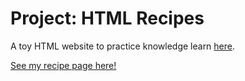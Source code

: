 # Project: HTML Recipes
A toy HTML website to practice knowledge learn <a href="https://www.theodinproject.com/lessons/foundations-recipes" rel="_blank">here</a>.

[See my recipe page here!](https://thiagosxsantos.github.io/odin-recipes/)

